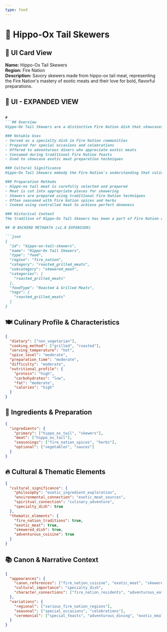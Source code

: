 ```yaml
---
type: food
---
```


# 🍖 Hippo-Ox Tail Skewers

## 🎴 UI Card View

**Name:** Hippo-Ox Tail Skewers  
**Region:** Fire Nation  
**Description:** Savory skewers made from hippo-ox tail meat, representing the Fire Nation's mastery of exotic meats and their love for bold, flavorful preparations.

## 📖 UI - EXPANDED VIEW

```md

#
```## Overview
Hippo-Ox Tail Skewers are a distinctive Fire Nation dish that showcases the nation's willingness to experiment with exotic meats and their mastery of skewer preparation techniques. These savory skewers, made from the tail meat of hippo-oxen, represent the Fire Nation's adventurous approach to cuisine and their ability to transform unusual ingredients into delicious, flavorful dishes. The dish embodies the Fire Nation's philosophy that culinary excellence comes from being willing to try new ingredients and preparation methods, creating experiences that are both exciting and satisfying.

### Notable Uses
- Served as a specialty dish in Fire Nation communities
- Prepared for special occasions and celebrations
- Offered to adventurous diners who appreciate exotic meats
- Consumed during traditional Fire Nation feasts
- Used to showcase exotic meat preparation techniques

### Cultural Significance
Hippo-Ox Tail Skewers embody the Fire Nation's understanding that culinary innovation often comes from experimenting with unusual ingredients. The dish represents their belief that the most memorable meals are those that challenge conventional expectations and introduce diners to new flavors and textures. The use of hippo-ox meat reflects the Fire Nation's practical wisdom and their ability to find culinary value in unexpected sources.

### Preparation Methods
- Hippo-ox tail meat is carefully selected and prepared
- Meat is cut into appropriate pieces for skewering
- Skewers are prepared using traditional Fire Nation techniques
- Often seasoned with Fire Nation spices and herbs
- Cooked using controlled heat to achieve perfect doneness

### Historical Context
The tradition of Hippo-Ox Tail Skewers has been a part of Fire Nation cuisine for generations, developed as a way to utilize the meat from these large, powerful creatures. This dish demonstrates the Fire Nation's practical wisdom and their ability to create satisfying meals from unusual ingredients. The tradition continues to be a vital part of Fire Nation culinary culture and serves as a reminder of their willingness to explore the boundaries of acceptable cuisine.

## ⚙️ BACKEND METADATA (v1.0 EXPANSION)

```json
{
  "id": "hippo-ox-tail-skewers",
  "name": "Hippo-Ox Tail Skewers",
  "type": "food",
  "region": "fire_nation",
  "category": "roasted_grilled_meats",
  "subcategory": "skewered_meat",
  "categories": [
    "roasted_grilled_meats"
  ],
  "foodType": "Roasted & Grilled Meats",
  "tags": [
    "roasted_grilled_meats"
  ]
}
```

## 🍽️ Culinary Profile & Characteristics

```json
{
  "dietary": ["non_vegetarian"],
  "cooking_method": ["grilled", "roasted"],
  "serving_temperature": "hot",
  "spice_level": "moderate",
  "preparation_time": "moderate",
  "difficulty": "moderate",
  "nutritional_profile": {
    "protein": "high",
    "carbohydrates": "low",
    "fat": "moderate",
    "calories": "high"
  }
}
```

## 🥘 Ingredients & Preparation

```json
{
  "ingredients": {
    "primary": ["hippo_ox_tail", "skewers"],
    "meat": ["hippo_ox_tail"],
    "seasonings": ["fire_nation_spices", "herbs"],
    "optional": ["vegetables", "sauces"]
  }
}
```

## 🔥 Cultural & Thematic Elements

```json
{
  "cultural_significance": {
    "philosophy": "exotic_ingredient_exploration",
    "environmental_connection": "exotic_meat_sources",
    "spiritual_connection": "culinary_adventure",
    "specialty_dish": true
  },
  "thematic_elements": {
    "fire_nation_traditions": true,
    "exotic_meat": true,
    "skewered_dish": true,
    "adventurous_cuisine": true
  }
}
```

## 📚 Canon & Narrative Context

```json
{
  "appearances": {
    "canon_references": ["fire_nation_cuisine", "exotic_meat", "skewered_dish"],
    "cultural_importance": "specialty_dish",
    "character_connections": ["fire_nation_residents", "adventurous_eaters"]
  },
  "variations": {
    "regional": ["various_fire_nation_regions"],
    "seasonal": ["special_occasions", "celebrations"],
    "ceremonial": ["special_feasts", "adventurous_dining", "exotic_meals"]
  }
}
```
